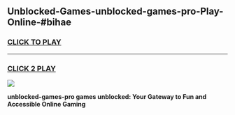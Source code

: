 
## Unblocked-Games-unblocked-games-pro-Play-Online-#bihae
<h3>
<a href="https://premium.freeplayer.one?title=unblocked-games-pro&ref=27F">CLICK TO PLAY</a></h3>
<hr>

<h3>
<a href="https://premium.freeplayer.one?title=unblocked-games-pro&ref=27F">CLICK 2 PLAY</a>
  
</h3>

<a href="https://premium.freeplayer.one?title=unblocked-games-pro&ref=27F"><img src="https://clearcache.store/games.png"></a>


**unblocked-games-pro games unblocked: Your Gateway to Fun and Accessible Online Gaming**
